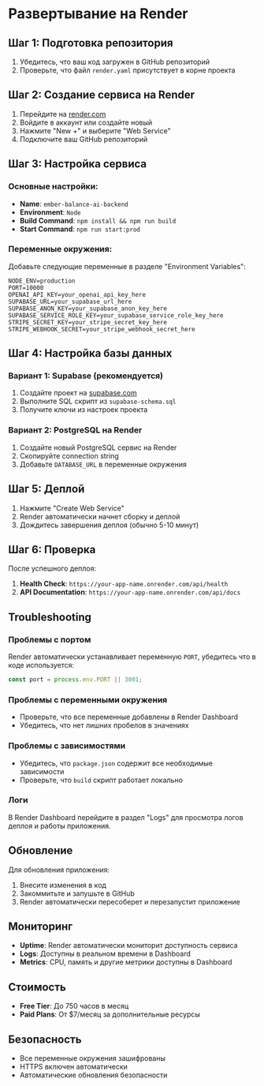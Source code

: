 # Развертывание на Render

## Шаг 1: Подготовка репозитория

1. Убедитесь, что ваш код загружен в GitHub репозиторий
2. Проверьте, что файл `render.yaml` присутствует в корне проекта

## Шаг 2: Создание сервиса на Render

1. Перейдите на [render.com](https://render.com)
2. Войдите в аккаунт или создайте новый
3. Нажмите "New +" и выберите "Web Service"
4. Подключите ваш GitHub репозиторий

## Шаг 3: Настройка сервиса

### Основные настройки:
- **Name**: `ember-balance-ai-backend`
- **Environment**: `Node`
- **Build Command**: `npm install && npm run build`
- **Start Command**: `npm run start:prod`

### Переменные окружения:
Добавьте следующие переменные в разделе "Environment Variables":

```
NODE_ENV=production
PORT=10000
OPENAI_API_KEY=your_openai_api_key_here
SUPABASE_URL=your_supabase_url_here
SUPABASE_ANON_KEY=your_supabase_anon_key_here
SUPABASE_SERVICE_ROLE_KEY=your_supabase_service_role_key_here
STRIPE_SECRET_KEY=your_stripe_secret_key_here
STRIPE_WEBHOOK_SECRET=your_stripe_webhook_secret_here
```

## Шаг 4: Настройка базы данных

### Вариант 1: Supabase (рекомендуется)
1. Создайте проект на [supabase.com](https://supabase.com)
2. Выполните SQL скрипт из `supabase-schema.sql`
3. Получите ключи из настроек проекта

### Вариант 2: PostgreSQL на Render
1. Создайте новый PostgreSQL сервис на Render
2. Скопируйте connection string
3. Добавьте `DATABASE_URL` в переменные окружения

## Шаг 5: Деплой

1. Нажмите "Create Web Service"
2. Render автоматически начнет сборку и деплой
3. Дождитесь завершения деплоя (обычно 5-10 минут)

## Шаг 6: Проверка

После успешного деплоя:

1. **Health Check**: `https://your-app-name.onrender.com/api/health`
2. **API Documentation**: `https://your-app-name.onrender.com/api/docs`

## Troubleshooting

### Проблемы с портом
Render автоматически устанавливает переменную `PORT`, убедитесь что в коде используется:
```typescript
const port = process.env.PORT || 3001;
```

### Проблемы с переменными окружения
- Проверьте, что все переменные добавлены в Render Dashboard
- Убедитесь, что нет лишних пробелов в значениях

### Проблемы с зависимостями
- Убедитесь, что `package.json` содержит все необходимые зависимости
- Проверьте, что `build` скрипт работает локально

### Логи
В Render Dashboard перейдите в раздел "Logs" для просмотра логов деплоя и работы приложения.

## Обновление

Для обновления приложения:
1. Внесите изменения в код
2. Закоммитьте и запушьте в GitHub
3. Render автоматически пересоберет и перезапустит приложение

## Мониторинг

- **Uptime**: Render автоматически мониторит доступность сервиса
- **Logs**: Доступны в реальном времени в Dashboard
- **Metrics**: CPU, память и другие метрики доступны в Dashboard

## Стоимость

- **Free Tier**: До 750 часов в месяц
- **Paid Plans**: От $7/месяц за дополнительные ресурсы

## Безопасность

- Все переменные окружения зашифрованы
- HTTPS включен автоматически
- Автоматические обновления безопасности 